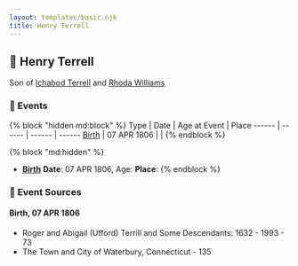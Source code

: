 ```yaml
---
layout: templates/basic.njk
title: Henry Terrell
---
```

## 🔵 Henry Terrell

Son of [Ichabod Terrell](/people/6/66420816) and [Rhoda Williams](/people/2/220352)

### 📆 Events

{% block "hidden md:block" %}
Type | Date | Age at Event | Place
------ | ------ | ------ | ------
[Birth](#event-event-2) | 07 APR 1806 |  |
{% endblock %}

{% block "md:hidden" %}
- **[Birth](#event-event-2)**
**Date**: 07 APR 1806, Age:
**Place**:
{% endblock %}

### 📰 Event Sources

#### <a id="event-event-2"></a> Birth, 07 APR 1806
* Roger and Abigail (Ufford) Terrill and Some Descendants: 1632 - 1993  - 73
* The Town and City of Waterbury, Connecticut  - 135